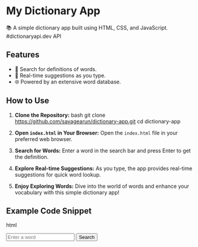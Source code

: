 
# My Dictionary App

📚 A simple dictionary app built using HTML, CSS, and JavaScript.
#dictionaryapi.dev API

## Features

- 📖 Search for definitions of words.
- 🔄 Real-time suggestions as you type.
- 🌐 Powered by an extensive word database.

## How to Use

1. **Clone the Repository:**
   bash
   git clone https://github.com/savagearun/dictionary-app.git
   cd dictionary-app
 

2. **Open `index.html` in Your Browser:**
   Open the `index.html` file in your preferred web browser.

3. **Search for Words:**
   Enter a word in the search bar and press Enter to get the definition.

4. **Explore Real-time Suggestions:**
   As you type, the app provides real-time suggestions for quick word lookup.

5. **Enjoy Exploring Words:**
   Dive into the world of words and enhance your vocabulary with this simple dictionary app!

## Example Code Snippet

html
<!-- Include the main stylesheet -->
<link rel="stylesheet" href="styles.css">

<!-- Your HTML structure for the dictionary app -->
<div class="dictionary-app">
  <input type="text" id="searchInput" placeholder="Enter a word">
  <button onclick="searchWord()">Search</button>
  <div id="definitions"></div>
</div>

<!-- Include the main JavaScript file -->
<script src="app.js"></script>

